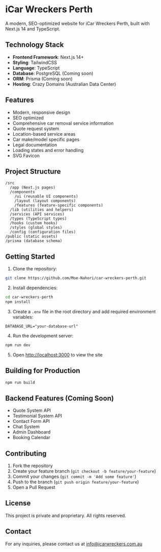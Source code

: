 # iCar Wreckers Perth

A modern, SEO-optimized website for iCar Wreckers Perth, built with Next.js 14 and TypeScript.

## Technology Stack

- **Frontend Framework**: Next.js 14+
- **Styling**: TailwindCSS
- **Language**: TypeScript
- **Database**: PostgreSQL (Coming soon)
- **ORM**: Prisma (Coming soon)
- **Hosting**: Crazy Domains (Australian Data Center)

## Features

- Modern, responsive design
- SEO optimized
- Comprehensive car removal service information
- Quote request system
- Location-based service areas
- Car make/model specific pages
- Legal documentation
- Loading states and error handling
- SVG Favicon

## Project Structure

```
/src
  /app (Next.js pages)
  /components
    /ui (reusable UI components)
    /layout (layout components)
    /features (feature-specific components)
  /lib (utilities and helpers)
  /services (API services)
  /types (TypeScript types)
  /hooks (custom hooks)
  /styles (global styles)
  /config (configuration files)
/public (static assets)
/prisma (database schema)
```

## Getting Started

1. Clone the repository:
```bash
git clone https://github.com/Moe-Nahori/car-wreckers-perth.git
```

2. Install dependencies:
```bash
cd car-wreckers-perth
npm install
```

3. Create a `.env` file in the root directory and add required environment variables:
```env
DATABASE_URL="your-database-url"
```

4. Run the development server:
```bash
npm run dev
```

5. Open [http://localhost:3000](http://localhost:3000) to view the site

## Building for Production

```bash
npm run build
```

## Backend Features (Coming Soon)

- Quote System API
- Testimonial System API
- Contact Form API
- Chat System
- Admin Dashboard
- Booking Calendar

## Contributing

1. Fork the repository
2. Create your feature branch (`git checkout -b feature/your-feature`)
3. Commit your changes (`git commit -m 'Add some feature'`)
4. Push to the branch (`git push origin feature/your-feature`)
5. Open a Pull Request

## License

This project is private and proprietary. All rights reserved.

## Contact

For any inquiries, please contact us at info@icarwreckers.com.au